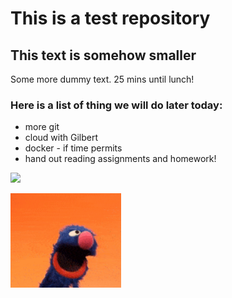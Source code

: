 # This is a test repository

## This text is somehow smaller

Some more dummy text. 25 mins until lunch!

### Here is a list of thing we will do later today:

* more git
* cloud with Gilbert
* docker - if time permits
* hand out reading assignments and homework!

![](grover2.JPEG)


![](https://github.com/NoRicePls/NUS_Test_20210111/blob/main/grover2.PNG)

